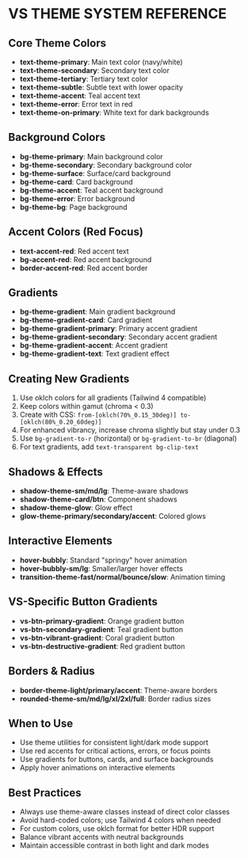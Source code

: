 # VS THEME SYSTEM REFERENCE

## Core Theme Colors
- **text-theme-primary**: Main text color (navy/white)
- **text-theme-secondary**: Secondary text color
- **text-theme-tertiary**: Tertiary text color
- **text-theme-subtle**: Subtle text with lower opacity
- **text-theme-accent**: Teal accent text
- **text-theme-error**: Error text in red
- **text-theme-on-primary**: White text for dark backgrounds

## Background Colors
- **bg-theme-primary**: Main background color
- **bg-theme-secondary**: Secondary background color
- **bg-theme-surface**: Surface/card background
- **bg-theme-card**: Card background
- **bg-theme-accent**: Teal accent background
- **bg-theme-error**: Error background
- **bg-theme-bg**: Page background

## Accent Colors (Red Focus)
- **text-accent-red**: Red accent text
- **bg-accent-red**: Red accent background
- **border-accent-red**: Red accent border

## Gradients
- **bg-theme-gradient**: Main gradient background
- **bg-theme-gradient-card**: Card gradient
- **bg-theme-gradient-primary**: Primary accent gradient
- **bg-theme-gradient-secondary**: Secondary accent gradient
- **bg-theme-gradient-accent**: Accent gradient
- **bg-theme-gradient-text**: Text gradient effect

## Creating New Gradients
1. Use oklch colors for all gradients (Tailwind 4 compatible)
2. Keep colors within gamut (chroma < 0.3)
3. Create with CSS: `from-[oklch(70%_0.15_30deg)] to-[oklch(80%_0.20_60deg)]`
4. For enhanced vibrancy, increase chroma slightly but stay under 0.3
5. Use `bg-gradient-to-r` (horizontal) or `bg-gradient-to-br` (diagonal)
6. For text gradients, add `text-transparent bg-clip-text`

## Shadows & Effects
- **shadow-theme-sm/md/lg**: Theme-aware shadows
- **shadow-theme-card/btn**: Component shadows
- **shadow-theme-glow**: Glow effect
- **glow-theme-primary/secondary/accent**: Colored glows

## Interactive Elements
- **hover-bubbly**: Standard "springy" hover animation
- **hover-bubbly-sm/lg**: Smaller/larger hover effects
- **transition-theme-fast/normal/bounce/slow**: Animation timing

## VS-Specific Button Gradients
- **vs-btn-primary-gradient**: Orange gradient button
- **vs-btn-secondary-gradient**: Teal gradient button
- **vs-btn-vibrant-gradient**: Coral gradient button
- **vs-btn-destructive-gradient**: Red gradient button

## Borders & Radius
- **border-theme-light/primary/accent**: Theme-aware borders
- **rounded-theme-sm/md/lg/xl/2xl/full**: Border radius sizes

## When to Use
- Use theme utilities for consistent light/dark mode support
- Use red accents for critical actions, errors, or focus points
- Use gradients for buttons, cards, and surface backgrounds
- Apply hover animations on interactive elements

## Best Practices
- Always use theme-aware classes instead of direct color classes
- Avoid hard-coded colors; use Tailwind 4 colors when needed
- For custom colors, use oklch format for better HDR support
- Balance vibrant accents with neutral backgrounds
- Maintain accessible contrast in both light and dark modes